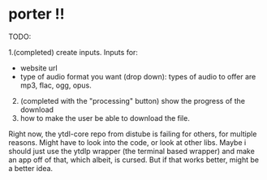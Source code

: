 # porter !!

TODO:

1.(completed) create inputs. Inputs for:
- website url
- type of audio format you want (drop down): types of audio to offer are mp3, flac, ogg, opus.

2. (completed with the "processing" button) show the progress of the download
3. how to make the user be able to download the file.

Right now, the ytdl-core repo from distube is failing for others, for multiple reasons. Might have to look into the code, or look at other libs.
Maybe i should just use the ytdlp wrapper (the terminal based wrapper) and make
an app off of that, which albeit, is cursed. But if that works better, might be
a better idea.
